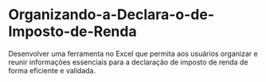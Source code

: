 # Organizando-a-Declara-o-de-Imposto-de-Renda
Desenvolver uma ferramenta no Excel que permita aos usuários organizar e reunir informações essenciais para a declaração de imposto de renda de forma eficiente e validada.
